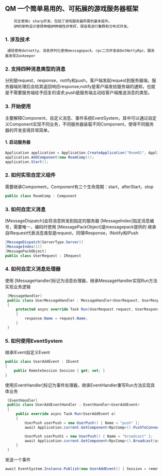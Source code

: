 ## QM 一个简单易用的、可拓展的游戏服务器框架
        完全使用c sharp开发，包括了游戏服务器所需的基本组件。
        QM的架构设计使得伸缩QM伸缩性非常好，很容易进行集群和分布式开发。
### 1. 涉及技术
     通信使用dotnetty、消息序列化使用messagepack、rpc二次开发自DotNettyRpc、服务器发现Zookeeper
### 2. 支持四种消息类型的消息
分别是request，response，notify和push，客户端发起request到服务器端，服务器端处理后会给其返回响应response;notify是客户端发给服务端的通知，也就是不需要服务端给予回复的请求;push是服务端主动给客户端推送消息的类型。
### 3. 开始使用
  主要解释Component、自定义消息、事件系统EventSystem，其中可以通过自定义Component实现不同业务，不同服务器装载不同Component，使得不同服务器的开发变得异常简单。
  #### 1. 启动服务器

```csharp 
Application application = Application.CreateApplication("Room01", Application.Server, 9999);
application.AddComponent(new RoomComp());
application.Start();
```
  ### 2. 如何实现自定义组件
  需要继承Compoment，Component有三个生命周期：start，afterStart，stop
```csharp 
public class RoomComp : Component
```
  ### 3. 如何自定义消息
  [MessageDispatch]会将消息转发到指定的服务器
  [MessageIndex]指定消息编号，需要唯一，编码时使用
  [MessagePackObject]是messagepack提供的
  继承自IRequest代表消息类型是request，同理IResponse，INotify和IPush

```csharp 
[MessageDispatch(ServerType.Server)]
[MessageIndex(1)]
[MessagePackObject]
public class UserRequest : IRequest
```
### 4. 如何自定义消息处理器
   使用 [MessageHandler]标记为消息处理器，继承MessageHandler实现Run方法实现业务逻辑
```csharp 
 [MessageHandler]
 public class UserMessageHandler : MessageHandler<UserRequest, UserResponse>
 {
     protected async override Task Run(UserRequest request, UserResponse response, ISession session)
     {
         response.Name = request.Name;
     }
 }
```
### 5. 如何使用EventSystem
  继承IEvent自定义Event
```csharp 
public class UserAddEvent : IEvent
{
    public RemoteSession Session { get; set; }
}
```
  使用[EventHandler]标记为事件处理器，继承EventHandler重写Run方法实现具体业务
```csharp 
 [EventHandler]
 public class UserAddEventHandler : EventHandler<UserAddEvent>
 {
     public override async Task Run(UserAddEvent e)
     {
         UserPush userPush = new UserPush() { Name = "push" };
         await Application.current.GetComponent<RpcComp>().PushToConnector(userPush, e.Session.serverId, e.Session.Sid);

         UserPush userPush1 = new UserPush() { Name = "broadcast" };
         await Application.current.GetComponent<RpcComp>().Broadcast(userPush1);
     }
 }
```
  发送一个事件
```csharp
await EventSystem.Instance.Publish(new UserAddEvent() { Session = remoteSession });
```